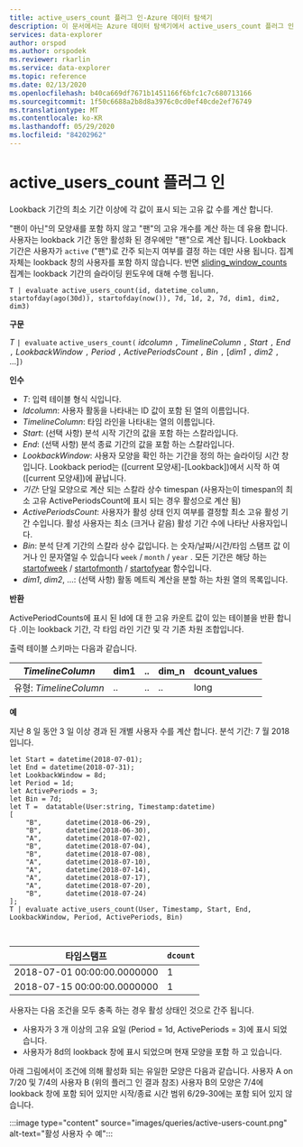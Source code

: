 ```yaml
---
title: active_users_count 플러그 인-Azure 데이터 탐색기
description: 이 문서에서는 Azure 데이터 탐색기에서 active_users_count 플러그 인을 설명 합니다.
services: data-explorer
author: orspod
ms.author: orspodek
ms.reviewer: rkarlin
ms.service: data-explorer
ms.topic: reference
ms.date: 02/13/2020
ms.openlocfilehash: b40ca669df7671b1451166f6bfc1c7c680713166
ms.sourcegitcommit: 1f50c6688a2b8d8a3976c0cd0ef40cde2ef76749
ms.translationtype: MT
ms.contentlocale: ko-KR
ms.lasthandoff: 05/29/2020
ms.locfileid: "84202962"
---
```

# <a name="active_users_count-plugin"></a>active_users_count 플러그 인

Lookback 기간의 최소 기간 이상에 각 값이 표시 되는 고유 값 수를 계산 합니다.

"팬이 아닌"의 모양새를 포함 하지 않고 "팬"의 고유 개수를 계산 하는 데 유용 합니다. 사용자는 lookback 기간 동안 활성화 된 경우에만 "팬"으로 계산 됩니다. Lookback 기간은 사용자가 `active` ("팬")로 간주 되는지 여부를 결정 하는 데만 사용 됩니다. 집계 자체는 lookback 창의 사용자를 포함 하지 않습니다. 반면 [sliding_window_counts](sliding-window-counts-plugin.md) 집계는 lookback 기간의 슬라이딩 윈도우에 대해 수행 됩니다.

```kusto
T | evaluate active_users_count(id, datetime_column, startofday(ago(30d)), startofday(now()), 7d, 1d, 2, 7d, dim1, dim2, dim3)
```

**구문**

*T* `| evaluate` `active_users_count(` *idcolumn* `,` *TimelineColumn* `,` *Start* `,` *End* `,` *LookbackWindow* `,` *Period* `,` *ActivePeriodsCount* `,` *Bin* `,` [*dim1* `,` *dim2* `,` ...]`)`

**인수**

* *T*: 입력 테이블 형식 식입니다.
* *Idcolumn*: 사용자 활동을 나타내는 ID 값이 포함 된 열의 이름입니다. 
* *TimelineColumn*: 타임 라인을 나타내는 열의 이름입니다.
* *Start*: (선택 사항) 분석 시작 기간의 값을 포함 하는 스칼라입니다.
* *End*: (선택 사항) 분석 종료 기간의 값을 포함 하는 스칼라입니다.
* *LookbackWindow*: 사용자 모양을 확인 하는 기간을 정의 하는 슬라이딩 시간 창입니다. Lookback period는 ([current 모양새]-[Lookback])에서 시작 하 여 ([current 모양새])에 끝납니다. 
* *기간*: 단일 모양으로 계산 되는 스칼라 상수 timespan (사용자는이 timespan의 최소 고유 ActivePeriodsCount에 표시 되는 경우 활성으로 계산 됨)
* *ActivePeriodsCount*: 사용자가 활성 상태 인지 여부를 결정할 최소 고유 활성 기간 수입니다. 활성 사용자는 최소 (크거나 같음) 활성 기간 수에 나타난 사용자입니다.
* *Bin*: 분석 단계 기간의 스칼라 상수 값입니다. 는 숫자/날짜/시간/타임 스탬프 값 이거나 인 문자열일 수 있습니다 `week` / `month` / `year` . 모든 기간은 해당 하는 [startofweek](startofweekfunction.md) / [startofmonth](startofmonthfunction.md) / [startofyear](startofyearfunction.md) 함수입니다.
* *dim1*, *dim2*, ...: (선택 사항) 활동 메트릭 계산을 분할 하는 차원 열의 목록입니다.

**반환**

ActivePeriodCounts에 표시 된 Id에 대 한 고유 카운트 값이 있는 테이블을 반환 합니다 .이는 lookback 기간, 각 타임 라인 기간 및 각 기존 차원 조합입니다.

출력 테이블 스키마는 다음과 같습니다.

|*TimelineColumn*|dim1|..|dim_n|dcount_values|
|---|---|---|---|---|
|유형: *TimelineColumn*|..|..|..|long|


**예**

지난 8 일 동안 3 일 이상 경과 된 개별 사용자 수를 계산 합니다. 분석 기간: 7 월 2018입니다.

```kusto
let Start = datetime(2018-07-01);
let End = datetime(2018-07-31);
let LookbackWindow = 8d;
let Period = 1d;
let ActivePeriods = 3;
let Bin = 7d; 
let T =  datatable(User:string, Timestamp:datetime)
[
    "B",      datetime(2018-06-29),
    "B",      datetime(2018-06-30),
    "A",      datetime(2018-07-02),
    "B",      datetime(2018-07-04),
    "B",      datetime(2018-07-08),
    "A",      datetime(2018-07-10),
    "A",      datetime(2018-07-14),
    "A",      datetime(2018-07-17),
    "A",      datetime(2018-07-20),
    "B",      datetime(2018-07-24)
]; 
T | evaluate active_users_count(User, Timestamp, Start, End, LookbackWindow, Period, ActivePeriods, Bin)



```

|타임스탬프|`dcount`|
|---|---|
|2018-07-01 00:00:00.0000000|1|
|2018-07-15 00:00:00.0000000|1|

사용자는 다음 조건을 모두 충족 하는 경우 활성 상태인 것으로 간주 됩니다. 
* 사용자가 3 개 이상의 고유 요일 (Period = 1d, ActivePeriods = 3)에 표시 되었습니다.
* 사용자가 8d의 lookback 창에 표시 되었으며 현재 모양을 포함 하 고 있습니다.

아래 그림에서이 조건에 의해 활성화 되는 유일한 모양은 다음과 같습니다. 사용자 A on 7/20 및 7/4의 사용자 B (위의 플러그 인 결과 참조) 사용자 B의 모양은 7/4에 lookback 창에 포함 되어 있지만 시작/종료 시간 범위 6/29-30에는 포함 되어 있지 않습니다. 

:::image type="content" source="images/queries/active-users-count.png" alt-text="활성 사용자 수 예":::

